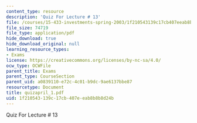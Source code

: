 ```yaml
---
content_type: resource
description: 'Quiz For Lecture # 13'
file: /courses/15-433-investments-spring-2003/1f210543139c17cb407eeab8b8b8d24b_quizapril_1.pdf
file_size: 74719
file_type: application/pdf
hide_download: true
hide_download_original: null
learning_resource_types:
- Exams
license: https://creativecommons.org/licenses/by-nc-sa/4.0/
ocw_type: OCWFile
parent_title: Exams
parent_type: CourseSection
parent_uid: a0839110-e72c-4c01-b9dc-9ae6137bbe87
resourcetype: Document
title: quizapril_1.pdf
uid: 1f210543-139c-17cb-407e-eab8b8b8d24b
---
```

Quiz For Lecture # 13